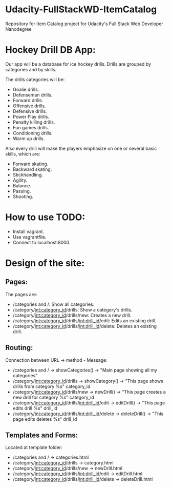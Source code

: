 # Udacity-FullStackWD-ItemCatalog
Repository for Item Catalog project for Udacity's Full Stack Web Developer Nanodegree

# Hockey Drill DB App:
Our app will be a database for ice hockey drills. Drills are grouped by categories and by skills.

The drills categories will be:
- Goalie drills.
- Defenseman drills.
- Forward drills.
- Offensive drills.
- Defensive drills.
- Power Play drills.
- Penalty killing drills.
- Fun games drills.
- Conditioning drills.
- Warm up drills.

Also every drill will make the players emphasize on one or several basic skills, which are:
- Forward skating.
- Backward skating.
- Stickhandling.
- Agility.
- Balance.
- Passing.
- Shooting.

# How to use TODO:
- Install vagrant.
- Use vagrantfile.
- Connect to localhost:8000.

# Design of the site:
## Pages:
The pages are:
- /categories and /: Show all categories.
- /category/<int:category_id>/drills: Show a category's drills.
- /category/<int:category_id>/drills/new: Creates a new drill.
- /category/<int:category_id>/drills/<int:drill_id>/edit: Edits an existing drill.
- /category/<int:category_id>/drills/<int:drill_id>/delete: Deletes an existing drill.

## Routing:
Connection between URL -> method - Message:
- /categories and / 										-> showCategories() -> "Main page showing all my categories"
- /category/<int:category_id>/drills 						-> showCategory()	-> "This page shows drills from category %s" category_id
- /category/<int:category_id>/drills/new					-> newDrill()		-> "This page creates a new drill for category %s" category_id
- /category/<int:category_id>/drills/<int:drill_id>/edit 	-> editDrill()		-> "This page edits drill %s" drill_id
- /category/<int:category_id>/drills/<int:drill_id>/delete	-> deleteDrill()	-> "This page edits deletes %s" drill_id

## Templates and Forms:
Located at template folder:
- /categories and / 										-> categories.html
- /category/<int:category_id>/drills 						-> category.html
- /category/<int:category_id>/drills/new					-> newDrill.html
- /category/<int:category_id>/drills/<int:drill_id>/edit 	-> editDrill.html
- /category/<int:category_id>/drills/<int:drill_id>/delete	-> deleteDrill.html


 